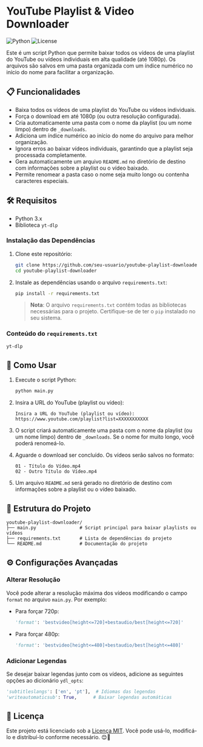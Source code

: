 # YouTube Playlist & Video Downloader
![Python](https://img.shields.io/badge/Python-3.x-blue) ![License](https://img.shields.io/badge/License-MIT-green)

Este é um script Python que permite baixar todos os vídeos de uma playlist do YouTube ou vídeos individuais em alta qualidade (até 1080p). Os arquivos são salvos em uma pasta organizada com um índice numérico no início do nome para facilitar a organização.

## 📋 Funcionalidades

- Baixa todos os vídeos de uma playlist do YouTube ou vídeos individuais.
- Força o download em até 1080p (ou outra resolução configurada).
- Cria automaticamente uma pasta com o nome da playlist (ou um nome limpo) dentro de `_downloads`.
- Adiciona um índice numérico ao início do nome do arquivo para melhor organização.
- Ignora erros ao baixar vídeos individuais, garantindo que a playlist seja processada completamente.
- Gera automaticamente um arquivo `README.md` no diretório de destino com informações sobre a playlist ou o vídeo baixado.
- Permite renomear a pasta caso o nome seja muito longo ou contenha caracteres especiais.

## 🛠️ Requisitos

- Python 3.x
- Biblioteca `yt-dlp`

### Instalação das Dependências

1. Clone este repositório:
   ```bash
   git clone https://github.com/seu-usuario/youtube-playlist-downloader.git
   cd youtube-playlist-downloader
   ```

2. Instale as dependências usando o arquivo `requirements.txt`:
   ```bash
   pip install -r requirements.txt
   ```

   > **Nota**: O arquivo `requirements.txt` contém todas as bibliotecas necessárias para o projeto. Certifique-se de ter o `pip` instalado no seu sistema.

### Conteúdo do `requirements.txt`
```txt
yt-dlp
```

## 🚀 Como Usar

1. Execute o script Python:
   ```bash
   python main.py
   ```

2. Insira a URL do YouTube (playlist ou vídeo):
   ```
   Insira a URL do YouTube (playlist ou vídeo): https://www.youtube.com/playlist?list=XXXXXXXXXXX
   ```

3. O script criará automaticamente uma pasta com o nome da playlist (ou um nome limpo) dentro de `_downloads`. Se o nome for muito longo, você poderá renomeá-lo.

4. Aguarde o download ser concluído. Os vídeos serão salvos no formato:
   ```
   01 - Título do Vídeo.mp4
   02 - Outro Título do Vídeo.mp4
   ```

5. Um arquivo `README.md` será gerado no diretório de destino com informações sobre a playlist ou o vídeo baixado.

## 📂 Estrutura do Projeto

```
youtube-playlist-downloader/
├── main.py                # Script principal para baixar playlists ou vídeos
├── requirements.txt       # Lista de dependências do projeto
└── README.md              # Documentação do projeto
```

## ⚙️ Configurações Avançadas

### Alterar Resolução
Você pode alterar a resolução máxima dos vídeos modificando o campo `format` no arquivo `main.py`. Por exemplo:

- Para forçar 720p:
  ```python
  'format': 'bestvideo[height<=720]+bestaudio/best[height<=720]'
  ```

- Para forçar 480p:
  ```python
  'format': 'bestvideo[height<=480]+bestaudio/best[height<=480]'
  ```

### Adicionar Legendas
Se desejar baixar legendas junto com os vídeos, adicione as seguintes opções ao dicionário `ydl_opts`:
```python
'subtitleslangs': ['en', 'pt'],  # Idiomas das legendas
'writeautomaticsub': True,      # Baixar legendas automáticas
```

## 📜 Licença

Este projeto está licenciado sob a [Licença MIT](LICENSE). Você pode usá-lo, modificá-lo e distribuí-lo conforme necessário. 😊🚀